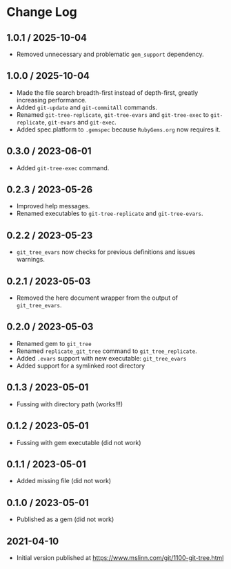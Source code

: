 # Change Log

## 1.0.1 / 2025-10-04

* Removed unnecessary and problematic `gem_support` dependency.


## 1.0.0 / 2025-10-04

* Made the file search breadth-first instead of depth-first,
  greatly increasing performance.
* Added `git-update` and `git-commitAll` commands.
* Renamed `git-tree-replicate`, `git-tree-evars` and `git-tree-exec` to
  `git-replicate`, `git-evars` and `git-exec`.
* Added spec.platform to `.gemspec` because `RubyGems.org` now requires it.


## 0.3.0 / 2023-06-01

* Added `git-tree-exec` command.


## 0.2.3 / 2023-05-26

* Improved help messages.
* Renamed executables to `git-tree-replicate` and `git-tree-evars`.


## 0.2.2 / 2023-05-23

* `git_tree_evars` now checks for previous definitions and issues warnings.


## 0.2.1 / 2023-05-03

* Removed the here document wrapper from the output of `git_tree_evars`.


## 0.2.0 / 2023-05-03

* Renamed gem to `git_tree`
* Renamed `replicate_git_tree` command to `git_tree_replicate`.
* Added `.evars` support with new executable: `git_tree_evars`
* Added support for a symlinked root directory


## 0.1.3 / 2023-05-01

* Fussing with directory path (works!!!)


## 0.1.2 / 2023-05-01

* Fussing with gem executable (did not work)


## 0.1.1 / 2023-05-01

* Added missing file (did not work)


## 0.1.0 / 2023-05-01

* Published as a gem (did not work)


## 2021-04-10

* Initial version published at https://www.mslinn.com/git/1100-git-tree.html
